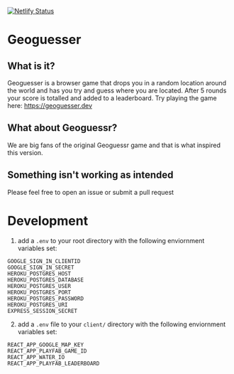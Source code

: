 [![Netlify Status](https://api.netlify.com/api/v1/badges/e753d99e-2fd4-471b-8cff-54506a5df9c6/deploy-status)](https://app.netlify.com/sites/youthful-shockley-e4ae63/deploys)

# Geoguesser

## What is it?

Geoguesser is a browser game that drops you in a random location around the world and has you try and guess where you are located. After 5 rounds your score is totalled and added to a leaderboard. Try playing the game here: https://geoguesser.dev

## What about Geoguessr?

We are big fans of the original Geoguessr game and that is what inspired this version.

## Something isn't working as intended

Please feel free to open an issue or submit a pull request

# Development

1. add a `.env` to your root directory with the following enviornment variables set:

```
GOOGLE_SIGN_IN_CLIENTID
GOOGLE_SIGN_IN_SECRET
HEROKU_POSTGRES_HOST
HEROKU_POSTGRES_DATABASE
HEROKU_POSTGRES_USER
HEROKU_POSTGRES_PORT
HEROKU_POSTGRES_PASSWORD
HEROKU_POSTGRES_URI
EXPRESS_SESSION_SECRET
```

2. add a `.env` file to your `client/` directory with the following enviornment variables set:

```
REACT_APP_GOOGLE_MAP_KEY
REACT_APP_PLAYFAB_GAME_ID
REACT_APP_WATER_IO
REACT_APP_PLAYFAB_LEADERBOARD
```
